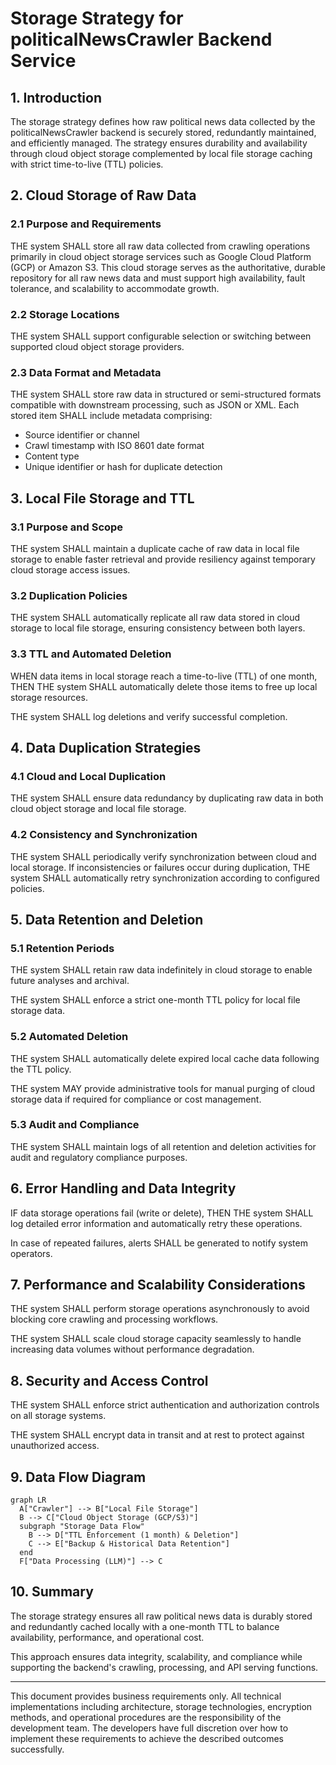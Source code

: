 # Storage Strategy for politicalNewsCrawler Backend Service

## 1. Introduction

The storage strategy defines how raw political news data collected by the politicalNewsCrawler backend is securely stored, redundantly maintained, and efficiently managed. The strategy ensures durability and availability through cloud object storage complemented by local file storage caching with strict time-to-live (TTL) policies.

## 2. Cloud Storage of Raw Data

### 2.1 Purpose and Requirements
THE system SHALL store all raw data collected from crawling operations primarily in cloud object storage services such as Google Cloud Platform (GCP) or Amazon S3. This cloud storage serves as the authoritative, durable repository for all raw news data and must support high availability, fault tolerance, and scalability to accommodate growth.

### 2.2 Storage Locations
THE system SHALL support configurable selection or switching between supported cloud object storage providers.

### 2.3 Data Format and Metadata
THE system SHALL store raw data in structured or semi-structured formats compatible with downstream processing, such as JSON or XML. Each stored item SHALL include metadata comprising:
- Source identifier or channel
- Crawl timestamp with ISO 8601 date format
- Content type
- Unique identifier or hash for duplicate detection

## 3. Local File Storage and TTL

### 3.1 Purpose and Scope
THE system SHALL maintain a duplicate cache of raw data in local file storage to enable faster retrieval and provide resiliency against temporary cloud storage access issues.

### 3.2 Duplication Policies
THE system SHALL automatically replicate all raw data stored in cloud storage to local file storage, ensuring consistency between both layers.

### 3.3 TTL and Automated Deletion
WHEN data items in local storage reach a time-to-live (TTL) of one month,
THEN THE system SHALL automatically delete those items to free up local storage resources.

THE system SHALL log deletions and verify successful completion.

## 4. Data Duplication Strategies

### 4.1 Cloud and Local Duplication
THE system SHALL ensure data redundancy by duplicating raw data in both cloud object storage and local file storage.

### 4.2 Consistency and Synchronization
THE system SHALL periodically verify synchronization between cloud and local storage. If inconsistencies or failures occur during duplication, THE system SHALL automatically retry synchronization according to configured policies.

## 5. Data Retention and Deletion

### 5.1 Retention Periods
THE system SHALL retain raw data indefinitely in cloud storage to enable future analyses and archival.

THE system SHALL enforce a strict one-month TTL policy for local file storage data.

### 5.2 Automated Deletion
THE system SHALL automatically delete expired local cache data following the TTL policy.

THE system MAY provide administrative tools for manual purging of cloud storage data if required for compliance or cost management.

### 5.3 Audit and Compliance
THE system SHALL maintain logs of all retention and deletion activities for audit and regulatory compliance purposes.

## 6. Error Handling and Data Integrity

IF data storage operations fail (write or delete),
THEN THE system SHALL log detailed error information and automatically retry these operations.

In case of repeated failures, alerts SHALL be generated to notify system operators.

## 7. Performance and Scalability Considerations

THE system SHALL perform storage operations asynchronously to avoid blocking core crawling and processing workflows.

THE system SHALL scale cloud storage capacity seamlessly to handle increasing data volumes without performance degradation.

## 8. Security and Access Control

THE system SHALL enforce strict authentication and authorization controls on all storage systems.

THE system SHALL encrypt data in transit and at rest to protect against unauthorized access.

## 9. Data Flow Diagram

```mermaid
graph LR
  A["Crawler"] --> B["Local File Storage"]
  B --> C["Cloud Object Storage (GCP/S3)"]
  subgraph "Storage Data Flow"
    B --> D["TTL Enforcement (1 month) & Deletion"]
    C --> E["Backup & Historical Data Retention"]
  end
  F["Data Processing (LLM)"] --> C
```

## 10. Summary

The storage strategy ensures all raw political news data is durably stored and redundantly cached locally with a one-month TTL to balance availability, performance, and operational cost.

This approach ensures data integrity, scalability, and compliance while supporting the backend's crawling, processing, and API serving functions.

---

This document provides business requirements only. All technical implementations including architecture, storage technologies, encryption methods, and operational procedures are the responsibility of the development team. The developers have full discretion over how to implement these requirements to achieve the described outcomes successfully.